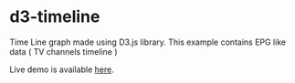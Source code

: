 # d3-timeline
Time Line graph made using D3.js library. This example contains EPG like data ( TV channels timeline )


Live demo is available [here](https://sleepy-beach-13136.herokuapp.com/d3-timeline).

